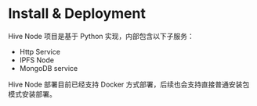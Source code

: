 # Install & Deployment

Hive Node 项目是基于 Python 实现，内部包含以下子服务：

- Http Service
- IPFS Node
- MongoDB service

Hive Node 部署目前已经支持 Docker 方式部署，后续也会支持直接普通安装包模式安装部署。

